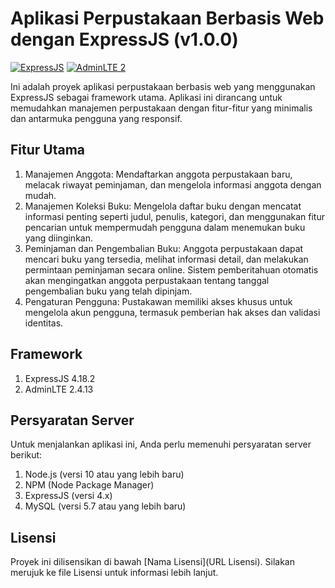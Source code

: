 # Aplikasi Perpustakaan Berbasis Web dengan ExpressJS (v1.0.0)

[![ExpressJS](https://img.shields.io/badge/ExpressJS-4.x-orange.svg)](https://expressjs.com/)
[![AdminLTE 2](https://img.shields.io/badge/AdminLTE-2.x-blue.svg)](https://adminlte.io/themes/AdminLTE/index2.html)

Ini adalah proyek aplikasi perpustakaan berbasis web yang menggunakan ExpressJS sebagai framework utama. Aplikasi ini dirancang untuk memudahkan manajemen perpustakaan dengan fitur-fitur yang minimalis dan antarmuka pengguna yang responsif.

## Fitur Utama
1. Manajemen Anggota: Mendaftarkan anggota perpustakaan baru, melacak riwayat peminjaman, dan mengelola informasi anggota dengan mudah.
2. Manajemen Koleksi Buku: Mengelola daftar buku dengan mencatat informasi penting seperti judul, penulis, kategori, dan menggunakan fitur pencarian untuk mempermudah pengguna dalam menemukan buku yang diinginkan.
3. Peminjaman dan Pengembalian Buku: Anggota perpustakaan dapat mencari buku yang tersedia, melihat informasi detail, dan melakukan permintaan peminjaman secara online. Sistem pemberitahuan otomatis akan mengingatkan anggota perpustakaan tentang tanggal pengembalian buku yang telah dipinjam.
4. Pengaturan Pengguna: Pustakawan memiliki akses khusus untuk mengelola akun pengguna, termasuk pemberian hak akses dan validasi identitas.

## Framework
1. ExpressJS 4.18.2
2. AdminLTE 2.4.13

## Persyaratan Server
Untuk menjalankan aplikasi ini, Anda perlu memenuhi persyaratan server berikut:
1. Node.js (versi 10 atau yang lebih baru)
2. NPM (Node Package Manager)
3. ExpressJS (versi 4.x)
4. MySQL (versi 5.7 atau yang lebih baru)

## Lisensi
Proyek ini dilisensikan di bawah [Nama Lisensi](URL Lisensi). Silakan merujuk ke file Lisensi untuk informasi lebih lanjut.
